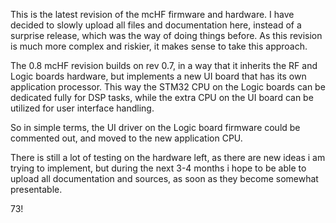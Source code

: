 This is the latest revision of the mcHF firmware and hardware. I have decided
to slowly upload all files and documentation here, instead of a surprise release,
which was the way of doing things before. As this revision is much more complex
and riskier, it makes sense to take this approach.

The 0.8 mcHF revision builds on rev 0.7, in a way that it inherits the RF and Logic
boards hardware, but implements a new UI board that has its own application 
processor. This way the STM32 CPU on the Logic boards can be dedicated fully for
DSP tasks, while the extra CPU on the UI board can be utilized for user interface
handling.

So in simple terms, the UI driver on the Logic board firmware could be commented
out, and moved to the new application CPU.

There is still a lot of testing on the hardware left, as there are new ideas i am trying
to implement, but during the next 3-4 months i hope to be able to upload all
documentation and sources, as soon as they become somewhat presentable.

73!